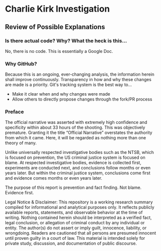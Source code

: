 # Charlie Kirk Investigation
## Review of Possible Explanations

### Is there actual code? Why? What the heck is this...
No, there is no code. This is essentially a Google Doc.

### Why GitHub?
Because this is an ongoing, ever-changing analysis, the information herein shall improve continuously. Transparency in how and why these changes are made is a priority. Git's tracking system is the best way to...

- Make it clear when and why changes were made
- Allow others to directly propose changes through the fork/PR process

### Preface
The official narrative was asserted with extremely high confidence and specificity within about 33 hours of the shooting. This was objectively premature. Granting it the title “Official Narrative” overstates the authority from which it came. Here, it will be regarded as nothing more than one theory of many.

Unlike universally respected investigative bodies such as the NTSB, which is focused on prevention, the US criminal justice system is focused on blame. At respected investigative bodies, evidence is collected first, experiments are conducted next, and conclusions follow months or even years later. But within the criminal justice system, conclusions come first and evidence comes months or even years later.

The purpose of this report is prevention and fact finding. Not blame. Evidence first.

Legal Notice & Disclaimer: This repository is a working research summary compiled for informational and analytical purposes only. It reflects publicly available reports, statements, and observable behavior at the time of writing. Nothing contained herein should be interpreted as a verified fact, legal conclusion, or allegation of criminal conduct by any individual or entity. The author(s) do not assert or imply guilt, innocence, liability, or wrongdoing. Readers are cautioned that all persons are presumed innocent until proven guilty in a court of law. This material is intended solely for private study, discussion, and documentation of public discourse.